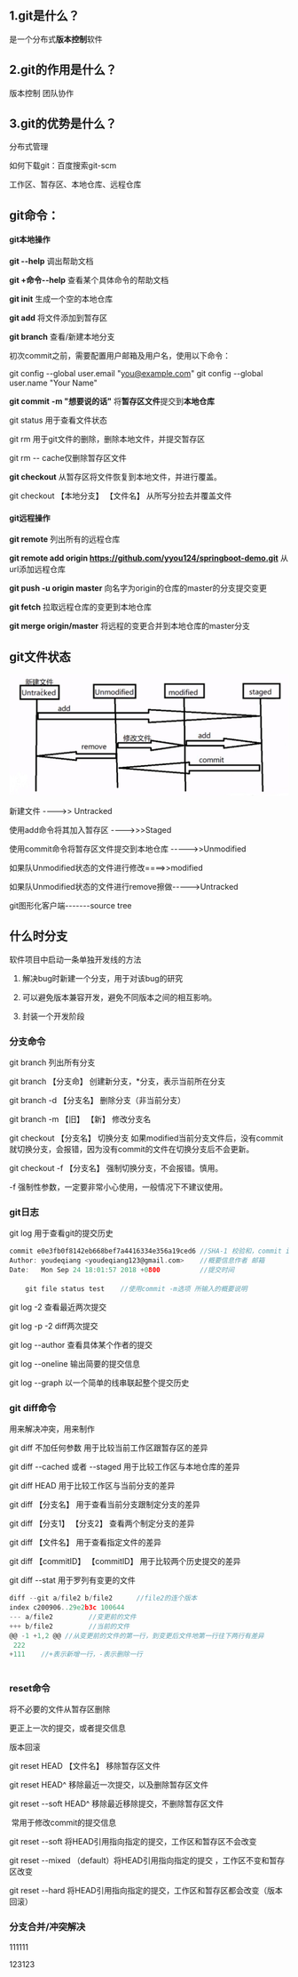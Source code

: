 ## 1.git是什么？

是一个分布式**版本控制**软件

## 2.git的作用是什么？

版本控制 团队协作

## 3.git的优势是什么？

分布式管理

如何下载git：百度搜索git-scm

工作区、暂存区、本地仓库、远程仓库

## git命令：

#### git本地操作

**git --help**	调出帮助文档

**git +命令--help**	查看某个具体命令的帮助文档

**git init**	生成一个空的本地仓库

**git add**	将文件添加到暂存区

**git branch**	查看/新建本地分支

初次commit之前，需要配置用户邮箱及用户名，使用以下命令：

 git config --global user.email "you@example.com"
 git config --global user.name "Your Name"

**git commit** **-m "想要说的话"**		将**暂存区文件**提交到**本地仓库**

git status	用于查看文件状态

git rm	用于git文件的删除，删除本地文件，并提交暂存区

git rm -- cache仅删除暂存区文件

**git checkout** 从暂存区将文件恢复到本地文件，并进行覆盖。

git checkout 【本地分支】 【文件名】	从所写分拉去并覆盖文件

#### git远程操作

**git remote** 列出所有的远程仓库

**git remote add origin https://github.com/yyou124/springboot-demo.git** 从url添加远程仓库

**git push -u origin master**	向名字为origin的仓库的master的分支提交变更

**git fetch**	拉取远程仓库的变更到本地仓库

**git merge origin/master**	将远程的变更合并到本地仓库的master分支

## git文件状态

![](./git文件状态.jpg)



新建文件 ---->> Untracked

使用add命令将其加入暂存区 ---->>>Staged

使用commit命令将暂存区文件提交到本地仓库 ----->>Unmodified

如果队Unmodified状态的文件进行修改====>>modified

如果队Unmodified状态的文件进行remove擦做----->Untracked

git图形化客户端-------source tree



## 什么时分支

软件项目中启动一条单独开发线的方法

1. 解决bug时新建一个分支，用于对该bug的研究

2. 可以避免版本兼容开发，避免不同版本之间的相互影响。

3. 封装一个开发阶段

### 分支命令

git branch 列出所有分支

git branch 【分支命】 创建新分支，*分支，表示当前所在分支

git branch -d 【分支名】 删除分支（非当前分支）

git branch -m 【旧】 【新】 修改分支名

git checkout 【分支名】 切换分支 如果modified当前分支文件后，没有commit就切换分支，会报错，因为没有commit的文件在切换分支后不会更新。

git checkout -f 【分支名】 强制切换分支，不会报错。慎用。

-f 强制性参数，一定要非常小心使用，一般情况下不建议使用。

### git日志

git log 用于查看git的提交历史

```c
commit e0e3fb0f8142eb668bef7a4416334e356a19ced6	//SHA-1 校验和，commit id
Author: youdeqiang <youdeqiang123@gmail.com>	//概要信息作者 邮箱
Date:   Mon Sep 24 18:01:57 2018 +0800			//提交时间
    
    git file status test	//使用commit -m选项 所输入的概要说明
```



git log -2 查看最近两次提交

git log -p -2 diff两次提交

git log --author 查看具体某个作者的提交

git log --oneline 输出简要的提交信息

git log --graph 以一个简单的线串联起整个提交历史

### git diff命令

用来解决冲突，用来制作

git diff 不加任何参数 用于比较当前工作区跟暂存区的差异

git diff --cached 或者 --staged		用于比较工作区与本地仓库的差异

git diff HEAD 用于比较工作区与当前分支的差异

git diff 【分支名】 用于查看当前分支跟制定分支的差异

git diff 【分支1】 【分支2】 查看两个制定分支的差异

git diff 【文件名】 用于查看指定文件的差异

git diff 【commitID】 【commitID】 用于比较两个历史提交的差异

git diff --stat 用于罗列有变更的文件

```c
diff --git a/file2 b/file2		//file2的连个版本
index c200906..29e2b3c 100644
--- a/file2			//变更前的文件
+++ b/file2			//当前的文件
@@ -1 +1,2 @@ //从变更前的文件的第一行，到变更后文件地第一行往下两行有差异
 222
+111	//+表示新增一行，-表示删除一行
 
```

### reset命令

将不必要的文件从暂存区删除

更正上一次的提交，或者提交信息

版本回滚

git reset HEAD 【文件名】 移除暂存区文件

git reset HEAD^	移除最近一次提交，以及删除暂存区文件

git reset --soft HEAD^	移除最近移除提交，不删除暂存区文件 

​		常用于修改commit的提交信息

git reset --soft 将HEAD引用指向指定的提交，工作区和暂存区不会改变	

git reset --mixed （default）将HEAD引用指向指定的提交	，工作区不变和暂存区改变

git reset --hard 将HEAD引用指向指定的提交，工作区和暂存区都会改变（版本回滚）

### 分支合并/冲突解决

111111

123123


